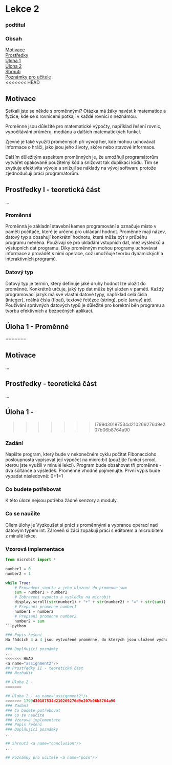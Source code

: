 # Lekce 2
### podtitul

### Obsah
[Motivace](#motivace)  
[Prostředky](#resources)  
[Úloha 1](#assignment1)  
[Úloha 2](#assignment2)  
[Shrnutí](#conclusion)  
[Poznámky pro učitele](#pozn)  
<<<<<<< HEAD
<a name="motivace"/>
## Motivace
Setkali jste se někde s proměnnými?
	Otázka má žáky navést k matematice a fyzice, kde se s rovnicemi potkají v každé rovnici s neznámou. 
	
Proměnné jsou důležité pro matematické výpočty, například řešení rovnic, vypočítávání průměru, mediánu a dalších matematických funkcí.

Zjevné je také využití proměnných při vývoji her, kde mohou uchovávat informace o hráči, jako jsou jeho životy, skóre nebo stavové informace.

Dalším důležitým aspektem proměnných je, že umožňují programátorům vytvářet opakovaně použitelný kód a snižovat tak duplikaci kódu. Tím se zvyšuje efektivita vývoje a snižují se náklady na vývoj softwaru protože zjednodušují práci programátorům.
<a name="resources"/>
## Prostředky I - teoretická část
...
### Proměnná
Proměnná je základní stavební kamen programování a označuje místo v paměti počítače, které je určeno pro ukládání hodnot. Proměnné mají název, datový typ a obsahují konkrétní hodnotu, která může být v průběhu programu měněna. Používají se pro ukládání vstupních dat, mezivýsledků a výstupních dat programu. Díky proměnným mohou programy uchovávat informace a provádět s nimi operace, což umožňuje tvorbu dynamických a interaktivních programů.
### Datový typ
Datový typ je termín, který definuje jaké druhy hodnot lze uložit do proměnné. Konkrétně určuje, jaký typ dat může být uložen v paměti. Každý programovací jazyk má své vlastní datové typy, například celá čísla (integer), reálná čísla (float), textové řetězce (string), pole (array) atd. Používání správných datových typů je důležité pro korektní běh programu a tvorbu efektivních a bezpečných aplikací.
<a name="assignment1"/>
## Úloha 1 - Proměnné

=======

## Motivace <a name="motivace"/>
...

## Prostředky - teoretická část <a name="resources"/>
...

## Úloha 1 - <a name="assignment1"/>
>>>>>>> 1799d30187534d210269276d9e207b06b8764a90
### Zadání
Napište program, který bude v nekonečném cyklu počítat Fibonaccioho posloupnosta vypisovat její výpočet na micro:bit (použijte funkci scrool, kterou jste využili v minulé lekci). Program bude obsahovat tři proměnné - dva sčítance a výsledek. Proměnné vhodně pojmenujte. První výpis bude vypadat následovně: 0+1=1
### Co budete potřebovat
K této úloze nejsou potřeba žádné senzory a moduly.
### Co se naučíte
Cílem úlohy je Vyzkoušet si práci s proměnnými a vybranou operací nad datovým typem int. Zároveň si žáci zopakují práci s editorem a micro:bitem z minulé lekce.
### Vzorová implementace
```python
from microbit import * 

number1 = 0
number2 = 1   

while True:   
	# Provedeni souctu a jeho ulozeni do promenne sum
    sum = number1 + number2     
	# Zobrazeni vypoctu a vysledku na microbit
    display.scroll(str(number1) + "+" + str(number2) + "=" + str(sum))
	# Prepsani promenne number1
    number1 = number2
	# Prepsani promenne number2
    number2 = sum
```python

### Popis řešení
Na řádcích 3 a 4 jsou vytvořené proměnné, do kterých jsou uložené výchozí hodnoty Fibobacciho posloupnosti 0 a 1. Zbytek programu je obalený v nekonečném while cyklu. Na řádku 7 je do proměnné sum přiřazen součet dvou předchozích členů posloupnosti, které jsou uložené v proměnných number1 a number2. Metoda scroll zavolaná na objektu display postupně zobrazuje výpočet a výsledek na micro:bitu.

### Doplňující poznámky 
...
<<<<<<< HEAD
<a name="assignment2"/>
## Prostředky II - teoretická část
### NezhaKit

## Úloha 2 - 
=======

## Úloha 2 - <a name="assignment2"/>
>>>>>>> 1799d30187534d210269276d9e207b06b8764a90
### Zadání
### Co budete potřebovat
### Co se naučíte
### Vzorová implementace
### Popis řešení
### Doplňující poznámky 
...

## Shrnutí <a name="conclusion"/>
...

## Poznámky pro učitele <a name="pozn"/>
